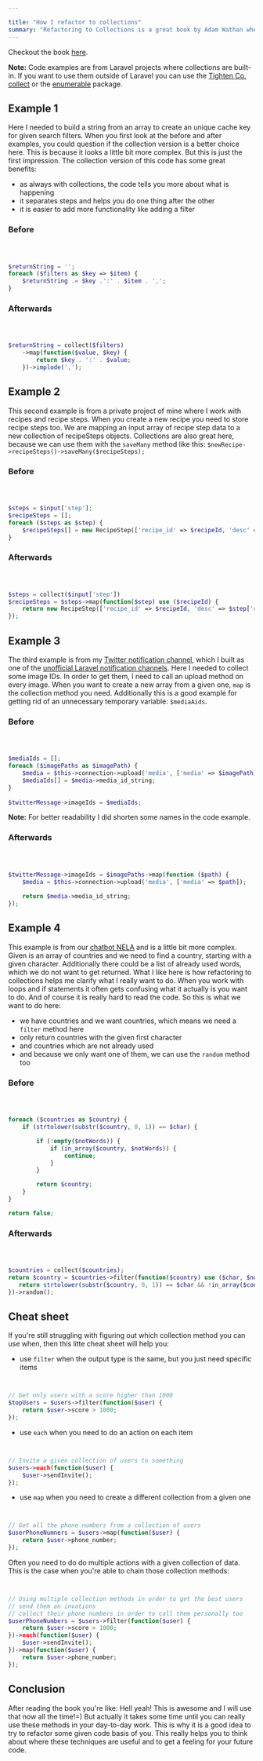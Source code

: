 ```yaml
---

title: "How I refactor to collections"
summary: "Refactoring to Collections is a great book by Adam Wathan where he demonstrates, how you can avoid loops by using collections. It sounds great from the beginning but you need to practice it in order to be able to use it in your own projects. This is why I refactored some conditional code of my older projects. I will share these examples today."
---
```


Checkout the book [here](https://adamwathan.me/refactoring-to-collections).

<div class="blognote"><strong>Note:</strong> Code examples are from Laravel projects where collections are built-in. If you want to use them outside of Laravel you can use the <a href="https://github.com/tightenco/collect">Tighten Co. collect</a> or the <a href="https://github.com/lasso/Enumerable.php/wiki">enumerable</a> package.</div>

## Example 1

Here I needed to build a string from an array to create an unique cache key for given search filters. When you first look at the before and after examples, you could question if the collection version is a better choice here. This is because it looks a little bit more complex. But this is just the first impression. The collection version of this code has some great benefits:

* as always with collections, the code tells you more about what is happening
* it separates steps and helps you do one thing after the other
* it is easier to add more functionality like adding a filter

### Before
```php



$returnString = '';
foreach ($filters as $key => $item) {
    $returnString .= $key .':' . $item . ',';
}
```


### Afterwards
```php



$returnString = collect($filters)
    ->map(function($value, $key) {
        return $key . ':' . $value;
    })->implode(',');
```

## Example 2

This second example is from a private project of mine where I work with recipes and recipe steps. When you create a new recipe you need to store recipe steps too. We are mapping an input array of recipe step data to a new collection of recipeSteps objects. Collections are also great here, because we can use them with the `saveMany` method like this:
`$newRecipe->recipeSteps()->saveMany($recipeSteps);`

### Before
```php



$steps = $input['step'];
$recipeSteps = [];
foreach ($steps as $step) {
    $recipeSteps[] = new RecipeStep(['recipe_id' => $recipeId, 'desc' => $step['desc']]);
}
```


### Afterwards
```php



$steps = collect($input['step'])
$recipeSteps = $steps->map(function($step) use ($recipeId) {
    return new RecipeStep(['recipe_id' => $recipeId, 'desc' => $step['desc']]);
});
```


## Example 3

The third example is from my [Twitter notification channel](https://github.com/laravel-notification-channels/twitter), which I built as one of the [unofficial Laravel notification channels](http://laravel-notification-channels.com/). Here I needed to collect some image IDs. In order to get them, I need to call an upload method on every image. When you want to create a new array from a given one, `map` is the 
collection method you need. Additionally this is a good example for getting rid of an unnecessary temporary variable: 
`$mediaAids`.

### Before
```php



$mediaIds = [];  
foreach ($imagePaths as $imagePath) { 
    $media = $this->connection->upload('media', ['media' => $imagePath]); 
    $mediaIds[] = $media->media_id_string; 
}  
    
$twitterMessage->imageIds = $mediaIds;
```

 <div class="blognote"><strong>Note:</strong> For better readability I did shorten some names in the code example.</div>


### Afterwards
```php



$twitterMessage->imageIds = $imagePaths->map(function ($path) { 
    $media = $this->connection->upload('media', ['media' => $path]);  
    
    return $media->media_id_string; 
});
```

## Example 4

This example is from our [chatbot NELA](https://liechtenecker.at/en/tools/nela/) and is a little bit more complex. Given
 is an array of countries and we need to find a country, starting with a given character. Additionally there could 
 be a list of already used words, which we do not want to get returned. What I like here is how 
 refactoring to collections helps me clarify what I really want to do. When you work with loops and if statements it 
 often gets confusing what it actually is you want to do. And of course it is really hard to read the code.
So this is what we want to do here:

* we have countries and we want countries, which means we need a `filter` method here
* only return countries with the given first character
* and countries which are not already used
* and because we only want one of them, we can use the `random` method too

### Before
```php



foreach ($countries as $country) {
    if (strtolower(substr($country, 0, 1)) == $char) {

        if (!empty($notWords)) {
            if (in_array($country, $notWords)) {
                continue;
            }
        }

        return $country;
    }
}

return false;
```


### Afterwards
```php



$countries = collect($countries);
return $country = $countries->filter(function($country) use ($char, $notWords) {
   return strtolower(substr($country, 0, 1)) == $char && !in_array($country, $notWords);
})->random();
```

## Cheat sheet

If you're still struggling with figuring out which collection method you can use when, then this litte cheat sheet will 
help you:

* use `filter` when the output type is the same, but you just need specific items
```php


// Get only users with a score higher than 1000
$topUsers = $users->filter(function($user) {
    return $user->score > 1000;
});
```

* use `each` when you need to do an action on each item 
```php


// Invite a given collection of users to something
$users->each(function($user) {
    $user->sendInvite();
});
```

* use `map` when you need to create a different collection from a given one
```php


// Get all the phone numbers from a collection of users
$userPhoneNumners = $users->map(function($user) {
    return $user->phone_number;
});
```

Often you need to do do multiple actions with a given collection of data. This is the case when you're able to chain 
those collection methods:

```php


// Using multiple collection methods in order to get the best users
// send them an invations
// collect their phone numbers in order to call them personally too
$userPhoneNumbers = $users->filter(function($user) {
    return $user->score > 1000;
})->each(function($user) {
    $user->sendInvite();
})->map(function($user) {
    return $user->phone_number;
});
```

## Conclusion

After reading the book you're like: Hell yeah! This is awesome and I will use that now all the time!=)
But actually it takes some time until you can really use these methods in your day-to-day work. This is why it is a good idea to try to refactor some given code basis of you. This really helps you to think about where these techniques are useful and to get a feeling for your future code.
